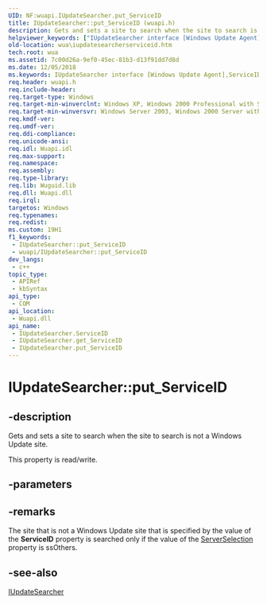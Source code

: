 ```yaml
---
UID: NF:wuapi.IUpdateSearcher.put_ServiceID
title: IUpdateSearcher::put_ServiceID (wuapi.h)
description: Gets and sets a site to search when the site to search is not a Windows Update site.
helpviewer_keywords: ["IUpdateSearcher interface [Windows Update Agent]","ServiceID property","IUpdateSearcher.ServiceID","IUpdateSearcher.put_ServiceID","IUpdateSearcher::ServiceID","IUpdateSearcher::get_ServiceID","IUpdateSearcher::put_ServiceID","ServiceID property [Windows Update Agent]","ServiceID property [Windows Update Agent]","IUpdateSearcher interface","put_ServiceID","wua.iupdatesearcherserviceid","wuapi/IUpdateSearcher::ServiceID","wuapi/IUpdateSearcher::get_ServiceID","wuapi/IUpdateSearcher::put_ServiceID"]
old-location: wua\iupdatesearcherserviceid.htm
tech.root: wua
ms.assetid: 7c00d26a-9ef0-45ec-81b3-d13f91dd7d8d
ms.date: 12/05/2018
ms.keywords: IUpdateSearcher interface [Windows Update Agent],ServiceID property, IUpdateSearcher.ServiceID, IUpdateSearcher.put_ServiceID, IUpdateSearcher::ServiceID, IUpdateSearcher::get_ServiceID, IUpdateSearcher::put_ServiceID, ServiceID property [Windows Update Agent], ServiceID property [Windows Update Agent],IUpdateSearcher interface, put_ServiceID, wua.iupdatesearcherserviceid, wuapi/IUpdateSearcher::ServiceID, wuapi/IUpdateSearcher::get_ServiceID, wuapi/IUpdateSearcher::put_ServiceID
req.header: wuapi.h
req.include-header: 
req.target-type: Windows
req.target-min-winverclnt: Windows XP, Windows 2000 Professional with SP3 [desktop apps only]
req.target-min-winversvr: Windows Server 2003, Windows 2000 Server with SP3 [desktop apps only]
req.kmdf-ver: 
req.umdf-ver: 
req.ddi-compliance: 
req.unicode-ansi: 
req.idl: Wuapi.idl
req.max-support: 
req.namespace: 
req.assembly: 
req.type-library: 
req.lib: Wuguid.lib
req.dll: Wuapi.dll
req.irql: 
targetos: Windows
req.typenames: 
req.redist: 
ms.custom: 19H1
f1_keywords:
 - IUpdateSearcher::put_ServiceID
 - wuapi/IUpdateSearcher::put_ServiceID
dev_langs:
 - c++
topic_type:
 - APIRef
 - kbSyntax
api_type:
 - COM
api_location:
 - Wuapi.dll
api_name:
 - IUpdateSearcher.ServiceID
 - IUpdateSearcher.get_ServiceID
 - IUpdateSearcher.put_ServiceID
---
```


# IUpdateSearcher::put_ServiceID


## -description

Gets and sets a site to search when the site to search is not a Windows Update site.

This property is read/write.

## -parameters

## -remarks

The site that is not a Windows Update site that is specified by the value of the <b>ServiceID</b> property is searched only if the value of the <a href="https://docs.microsoft.com/windows/desktop/api/wuapi/nf-wuapi-iupdatesearcher-get_serverselection">ServerSelection</a> property is  ssOthers.

## -see-also

<a href="https://docs.microsoft.com/windows/desktop/api/wuapi/nn-wuapi-iupdatesearcher">IUpdateSearcher</a>

